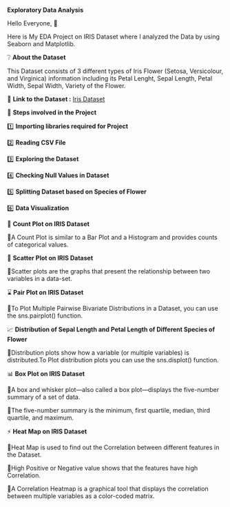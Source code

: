 **Exploratory Data Analysis**

Hello Everyone, 👋

Here is My EDA Project on IRIS Dataset where I analyzed the Data by using Seaborn and Matplotlib.

❔ **About the Dataset**

This Dataset consists of 3 different types of Iris Flower (Setosa, Versicolour, and Virginica) information including its Petal Lenght, Sepal Length, Petal Width, Sepal Width, Variety of the Flower.

📍 **Link to the Dataset :** [Iris Dataset](https://scikit-learn.org/stable/auto_examples/datasets/plot_iris_dataset.html)

📝 **Steps involved in the Project**

1️⃣ **Importing libraries required for Project**

2️⃣ **Reading CSV File**

3️⃣ **Exploring the Dataset**

4️⃣ **Checking Null Values in Dataset**

5️⃣ **Splitting Dataset based on Species of Flower**

6️⃣ **Data Visualization**

📍 **Count Plot on IRIS Dataset**

🔹A Count Plot is similar to a Bar Plot and a Histogram and provides counts of categorical values.

🎯 **Scatter Plot on IRIS Dataset**

🔹Scatter plots are the graphs that present the relationship between two variables in a data-set.

⌛ **Pair Plot on IRIS Dataset**

🔹To Plot Multiple Pairwise Bivariate Distributions in a Dataset, you can use the sns.pairplot() function.

📈 **Distribution of Sepal Length and Petal Length of Different Species of Flower**

🔹Distribution plots show how a variable (or multiple variables) is distributed.To Plot distribution plots you can use the sns.displot() function.

📊 **Box Plot on IRIS Dataset**

🔹A box and whisker plot—also called a box plot—displays the five-number summary of a set of data. 

🔹The five-number summary is the minimum, first quartile, median, third quartile, and maximum.

⚡ **Heat Map on IRIS Dataset**

🔹Heat Map is used to find out the Correlation between different features in the Dataset. 

🔹High Positive or Negative value shows that the features have high Correlation.

🔹A Correlation Heatmap is a graphical tool that displays the correlation between multiple variables as a color-coded matrix.
